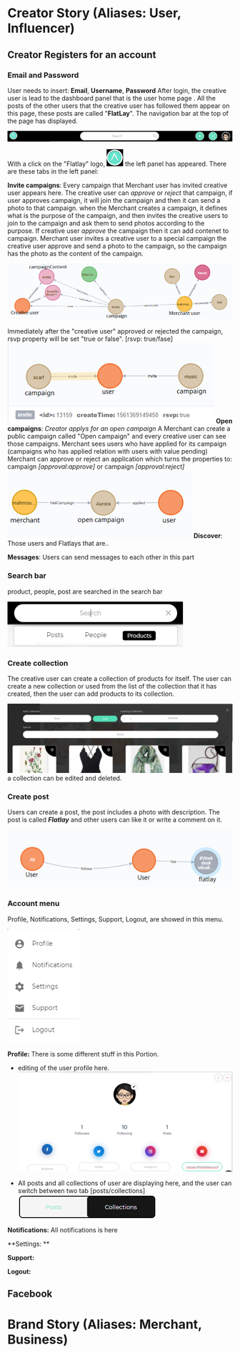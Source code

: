 <!-- TITLE: Flatlay User Story -->
<!-- SUBTITLE: A quick summary of Flatlay User Story -->

# Creator Story (Aliases: User, Influencer)
## Creator Registers for an account
### Email and Password
User needs to insert: **Email**, **Username**, **Password**
After login, the creative user is lead to the dashboard panel that is the user home page .
All the posts of the other users that the creative user has followed them appear on this page, these posts are called "**FlatLay**".
The navigation bar at the top of the page has displayed.

![Screenshot 154](/uploads/screenshot-154.png "Screenshot 154")

With a click on the "Flatlay" logo, ![11](/uploads/11.png "11") the left panel has appeared.
There are these tabs in the left panel:

**Invite campaigns**:
Every campaign that Merchant user has invited creative user appears here.
The creative user can *approve* or *reject* that campaign, if  user approves campaign, it will join the campaign and then it can send a photo to that campaign. when the Merchant creates a campaign, it defines what is the purpose of the campaign, and then invites the creative users to join to the campaign and ask them to send  photos according to the purpose.
If creative user *approve* the campaign then it can add contenet to campaign.
Merchant user invites a creative user to a special campaign the creative user approve and send a photo to the campaign, so the campaign has the photo as the content of the campaign.

![Screenshot 166](/uploads/screenshot-166.png "Screenshot 166")
 
Immediately after the "creative user" approved or rejected the campaign, rsvp property will be set "true or false". [rsvp: true/fase]
![Screenshot 173](/uploads/screenshot-173.png "Screenshot 173")
**Open campaigns**:
*Creator applys for an open campaign*
A Merchant can create a public campaign called "Open campaign"  and every creative user can see those campaigns.
Merchant sees users who have applied for its campaign (campaigns who has applied relation with users with value pending)
Merchant can approve or reject an application which turns the properties to:
campaign *[approval:approve]* or campaign *[approval:reject]*
![Screenshot 168](/uploads/screenshot-168.png "Screenshot 168")
**Discover**:
Those users and Flatlays  that are..

**Messages**:
Users can send messages to each other in this part

### Search bar
product, people, post are searched in the search bar 

![Screenshot 159](/uploads/screenshot-159.png "Screenshot 159")

### Create collection
The creative user can create a collection of products for itself. 
The user can create a new collection or used from the list of the collection that it has created, then the user can add products to its collection.

![Screenshot 163](/uploads/screenshot-163.png "Screenshot 163")
a collection can be edited and deleted.

### Create post
Users can create a post, the post includes a photo with description.
The post is called ***Flatlay*** and other users can like it or write a comment on it.

![Screenshot 169](/uploads/screenshot-169.png "Screenshot 169")

### Account menu
Profile, Notifications, Settings, Support, Logout,  are showed in this menu.

![Screenshot 160](/uploads/screenshot-160.png "Screenshot 160")

**Profile:** 
There is some different stuff in this Portion.
* editing of the user profile here.
![Screenshot 165](/uploads/screenshot-165.png "Screenshot 165")

* All  posts and all collections of user are displaying here, and the user can switch between two tab [posts/collections] 
![Screenshot 164](/uploads/screenshot-164.png "Screenshot 164")


**Notifications:** 
All notifications is here

**Settings: **

**Support:**

**Logout:**

## Facebook


# Brand Story (Aliases: Merchant, Business)

